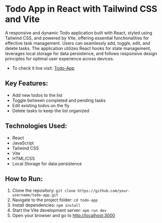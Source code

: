 # Todo App in React with Tailwind CSS and Vite

A responsive and dynamic Todo application built with React, styled using Tailwind CSS, and powered by Vite, offering essential functionalities for effective task management. Users can seamlessly add, toggle, edit, and delete tasks. The application utilizes React hooks for state management, leverages local storage for data persistence, and follows responsive design principles for optimal user experience across devices.

- To check it live visit: [Todo-App](https://todo-in-reactjs.vercel.app/)

## Key Features:

- Add new todos to the list
- Toggle between completed and pending tasks
- Edit existing todos on the fly
- Delete tasks to keep the list organized

## Technologies Used:

- React
- JavaScript
- Tailwind CSS
- Vite
- HTML/CSS
- Local Storage for data persistence

## How to Run:

1. Clone the repository: `git clone https://github.com/your-username/todo-app.git`
2. Navigate to the project folder: `cd todo-app`
3. Install dependencies: `npm install`
4. Start the Vite development server: `npm run dev`
5. Open your browser and go to [http://localhost:3000](http://localhost:3000)

